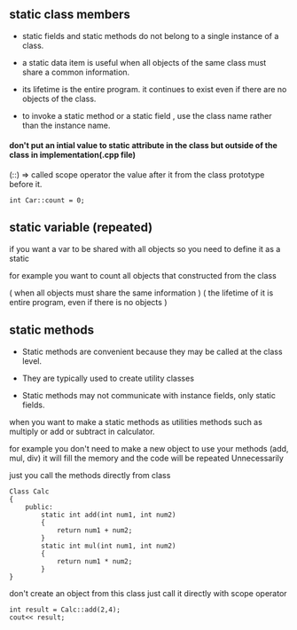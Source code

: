 ## static class members

- static fields and static methods do not belong to a single instance of a class.

- a static data item is useful when all objects of the same class must share a common information.

- its lifetime is the entire program. it continues to exist even if there are no objects of the class.

- to invoke a static method or a static field , use the class name rather than the instance name.

#### don't put an intial value to static attribute in the class but outside of the class in implementation(.cpp file)

(::) => called scope operator the value after it from the class prototype before it.

```
int Car::count = 0;
```

## static variable (repeated)

if you want a var to be shared with all objects so you need to define it as a static

for example you want to count all objects that constructed from the class

( when all objects must share the same information )
( the lifetime of it is entire program, even if there is no objects )

## static methods

- Static methods are convenient because they may be called at the class level.

- They are typically used to create utility classes

- Static methods may not communicate with instance fields, only static fields.

when you want to make a static methods as utilities methods such as multiply or add or subtract in calculator.

for example you don't need to make a new object to use your methods (add, mul, div)
it will fill the memory and the code will be repeated Unnecessarily

just you call the methods directly from class

```
Class Calc
{
    public:
        static int add(int num1, int num2)
        {
            return num1 + num2;
        }
        static int mul(int num1, int num2)
        {
            return num1 * num2;
        }
}
```

don't create an object from this class just call it directly with scope operator

```
int result = Calc::add(2,4);
cout<< result;
```

